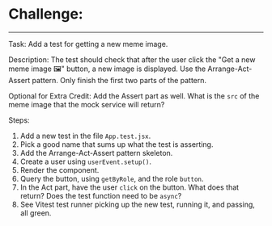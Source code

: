 # Challenge:
************

Task: Add a test for getting a new meme image.

Description: The test should check that after the user click the "Get a new meme image 🖼" button, a new image is displayed. Use the Arrange-Act-Assert pattern. Only finish the first two parts of the pattern.

Optional for Extra Credit: Add the Assert part as well. What is the `src` of the meme image that the mock service will return?

Steps:
1. Add a new test in the file `App.test.jsx`.
2. Pick a good name that sums up what the test is asserting.
3. Add the Arrange-Act-Assert pattern skeleton.
4. Create a user using `userEvent.setup()`.
5. Render the component.
6. Query the button, using `getByRole`, and the role `button`.
7. In the Act part, have the user `click` on the button. What does that return? Does the test function need to be `async`? 
8. See Vitest test runner picking up the new test, running it, and passing, all green.
